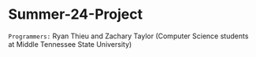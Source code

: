 # Summer-24-Project
`Programmers:` Ryan Thieu and Zachary Taylor (Computer Science students at Middle Tennessee State University)
